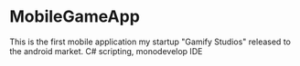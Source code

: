# MobileGameApp
This is the first mobile application my startup "Gamify Studios" released to the android market. C# scripting, monodevelop IDE
